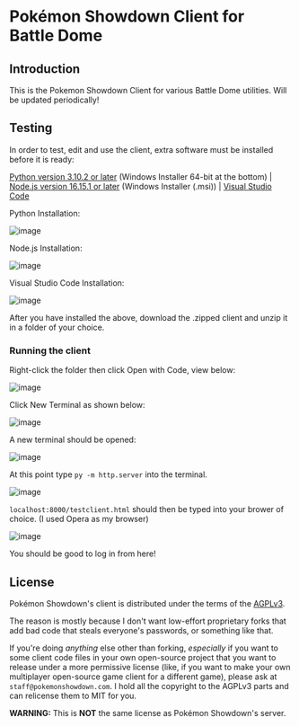 Pokémon Showdown Client for Battle Dome
========================================================================

Introduction
------------------------------------------------------------------------

This is the Pokemon Showdown Client for various Battle Dome utilities.
Will be updated periodically!

Testing
------------------------------------------------------------------------

In order to test, edit and use the client, extra software must be 
installed before it is ready:

[Python version 3.10.2 or later][4] (Windows Installer 64-bit at the bottom) |
[Node.js version 16.15.1 or later][5] (Windows Installer (.msi)) |
[Visual Studio Code][6]

[4]: https://www.python.org/downloads/release/python-3102/ 
[5]: https://nodejs.org/en/download/
[6]: https://code.visualstudio.com/

Python Installation:

![image](https://user-images.githubusercontent.com/36202270/172741278-b2503fa8-eaea-405b-8d3a-d6789d35ec9f.png)

Node.js Installation:

![image](https://user-images.githubusercontent.com/36202270/172741451-c94b3675-bb10-4f8e-8f1b-9ef4c0b80e1c.png)

Visual Studio Code Installation:

![image](https://user-images.githubusercontent.com/36202270/172741550-fac54f2f-d8e6-4c93-91e6-bd57b1547bee.png)

After you have installed the above, download the .zipped client and unzip
it in a folder of your choice.

### Running the client

Right-click the folder then click Open with Code, view below:

![image](https://user-images.githubusercontent.com/36202270/172741746-ee9606c3-7c7d-40c5-818a-5573c776f460.png)

Click New Terminal as shown below:

![image](https://user-images.githubusercontent.com/36202270/172741924-decf3cd7-70f9-4a8a-9cde-f9059dacb0f2.png)

A new terminal should be opened:

![image](https://user-images.githubusercontent.com/36202270/172741982-2842c9db-8bd6-43d1-a954-acedf696d555.png)

At this point type `py -m http.server` into the terminal.

![image](https://user-images.githubusercontent.com/36202270/172742167-7f7a079e-ad26-4a01-aa1c-e851418e5b85.png)

`localhost:8000/testclient.html` should then be typed into your brower of choice. (I used Opera as my browser)

![image](https://user-images.githubusercontent.com/36202270/172742689-a7fa890f-0078-4c8b-8fb0-9238eb20a1ac.png)

You should be good to log in from here!

License
------------------------------------------------------------------------

Pokémon Showdown's client is distributed under the terms of the [AGPLv3][6].

The reason is mostly because I don't want low-effort proprietary forks that add bad code that steals everyone's passwords, or something like that.

If you're doing _anything_ else other than forking, _especially_ if you want to some client code files in your own open-source project that you want to release under a more permissive license (like, if you want to make your own multiplayer open-source game client for a different game), please ask at `staff@pokemonshowdown.com`. I hold all the copyright to the AGPLv3 parts and can relicense them to MIT for you.

  [6]: http://www.gnu.org/licenses/agpl-3.0.html

**WARNING:** This is **NOT** the same license as Pokémon Showdown's server.
